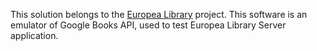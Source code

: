 This solution belongs to the [Europea Library](https://github.com/goto-eof/europea-library-server) project. This software is an emulator of Google Books API, used to test Europea Library Server application. 
